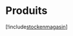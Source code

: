 # Produits

[!include[stockenmagasin](produits.stockenmagasin.autogen.md)]

















































